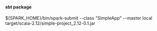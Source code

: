 #### sbt package
####
${SPARK_HOME}/bin/spark-submit --class "SimpleApp" --master local   target/scala-2.12/simple-project_2.12-0.1.jar
